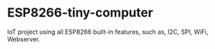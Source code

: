# ESP8266-tiny-computer
IoT project using all ESP8266 built-in features, such as, I2C, SPI, WiFi, Webserver.
